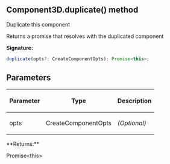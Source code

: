
## Component3D.duplicate() method

Duplicate this component

Returns a promise that resolves with the duplicated component

**Signature:**

```typescript
duplicate(opts?: CreateComponentOpts): Promise<this>;
```

## Parameters

<table><thead><tr><th>

Parameter


</th><th>

Type


</th><th>

Description


</th></tr></thead>
<tbody><tr><td>

opts


</td><td>

CreateComponentOpts


</td><td>

_(Optional)_


</td></tr>
</tbody></table>
**Returns:**

Promise&lt;this&gt;

